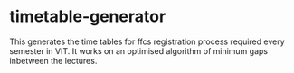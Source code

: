 # timetable-generator
This generates the time tables for ffcs registration process required every semester in VIT.
It works on an optimised algorithm of minimum gaps inbetween the lectures.
